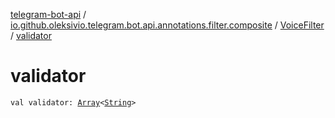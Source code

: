 [telegram-bot-api](../../index.md) / [io.github.oleksivio.telegram.bot.api.annotations.filter.composite](../index.md) / [VoiceFilter](index.md) / [validator](./validator.md)

# validator

`val validator: `[`Array`](https://kotlinlang.org/api/latest/jvm/stdlib/kotlin/-array/index.html)`<`[`String`](https://kotlinlang.org/api/latest/jvm/stdlib/kotlin/-string/index.html)`>`